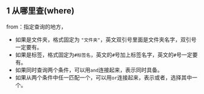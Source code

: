## 1	从哪里查(where)

from：指定查询的地方，

- 如果是文件夹，格式固定为 `"文件夹"`，英文双引号里面是文件夹名字，双引号一定要有。
- 如果是标签，格式固定为`#标签名`，英文的`#`号加上标签名字，英文的`#`号一定要有。
- 如果同时查询两个条件，可以用`and`连接起来，表示同时具备。
- 如果从两个条件中任一匹配一个，可以用`or`连接起来，表示或者，选择其中一个。
